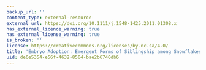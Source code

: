 ```yaml
---
backup_url: ''
content_type: external-resource
external_url: https://doi.org/10.1111/j.1548-1425.2011.01308.x
has_external_licence_warning: true
has_external_license_warning: true
is_broken: ''
license: https://creativecommons.org/licenses/by-nc-sa/4.0/
title: 'Embryo Adoption: Emergent Forms of Siblingship among Snowflakes'
uid: de6e5354-e56f-4632-8504-bae2b6740db6
---
```

